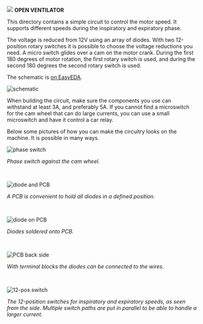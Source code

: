 ![](../../images/OpenVentilatorLogoSmall.png) **OPEN VENTILATOR**

This directory contains a simple circuit to control the motor speed. It supports different speeds during the inspiratory and expiratory phase. 

The voltage is reduced from 12V using an array of diodes. With two 12-position rotary switches it is possible to choose the voltage reductions you need. A micro switch glides over a cam on the motor crank. During the first 180 degrees of motor rotation, the first rotary switch is used, and during the second 180 degrees the second rotary switch is used.

The schematic is [on EasyEDA](https://easyeda.com/editor#id=ed876dfeb8ed4da2bf7233e022f68e6c|04af14d55d5d40428c451de4bf71575d|c1a81347f9064449a645c6809fb1c6f3). 

![schematic](images/schematic.png)

When building the circuit, make sure the components you use can withstand at least 3A, and preferably 5A. If you cannot find a microswitch for the cam wheel that can do large currents, you can use a small microswitch and have it control a car relay. 

Below some pictures of how you can make the circuitry looks on the machine. It is possible in many ways.

![phase switch](images/180degree_switch.jpg)

_Phase switch against the cam wheel._

&nbsp;

![diode and PCB](images/diode_and_PCB.jpg)

_A PCB is convenient to hold all diodes in a defined position._

&nbsp;

![diode on PCB](images/diodes_on_PCB.jpg)

_Diodes soldered onto PCB._

&nbsp;

![PCB back side](images/PCB_backside.jpg)

_With terminal blocks the diodes can be connected to the wires._

&nbsp;

![12-pos switch](images/12-pos_switches_and_diodes_2.jpg)

_The 12-position switches for inspiratory and expiratory speeds, as seen from the side. Multiple switch paths are put in parallel to be able to handle a larger current._
